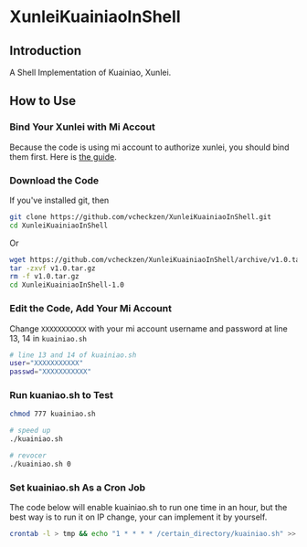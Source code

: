 # XunleiKuainiaoInShell

## Introduction
A Shell Implementation of Kuainiao, Xunlei.

## How to Use

### Bind Your Xunlei with Mi Accout

Because the code is using mi account to authorize xunlei, you should bind them first. Here is [the guide](https://www.crsky.com/zixun/34451.html).

### Download the Code

If you've installed git, then

```bash
git clone https://github.com/vcheckzen/XunleiKuainiaoInShell.git
cd XunleiKuainiaoInShell
```
Or

```bash
wget https://github.com/vcheckzen/XunleiKuainiaoInShell/archive/v1.0.tar.gz
tar -zxvf v1.0.tar.gz
rm -f v1.0.tar.gz
cd XunleiKuainiaoInShell-1.0
```

### Edit the Code, Add Your Mi Account

Change `XXXXXXXXXXX` with your mi account username and password at line 13, 14 in `kuainiao.sh`

```bash
# line 13 and 14 of kuainiao.sh
user="XXXXXXXXXXX"
passwd="XXXXXXXXXXX"
```

### Run kuaniao.sh to Test

```bash
chmod 777 kuainiao.sh

# speed up
./kuainiao.sh

# revocer
./kuainiao.sh 0
```

### Set kuainiao.sh As a Cron Job

The code below will enable kuainiao.sh to run one time in an hour, but the best way is to run it on IP change, your can implement it by yourself.

```bash
crontab -l > tmp && echo "1 * * * * /certain_directory/kuainiao.sh" >> conf && crontab tmp && rm -f tmp
```